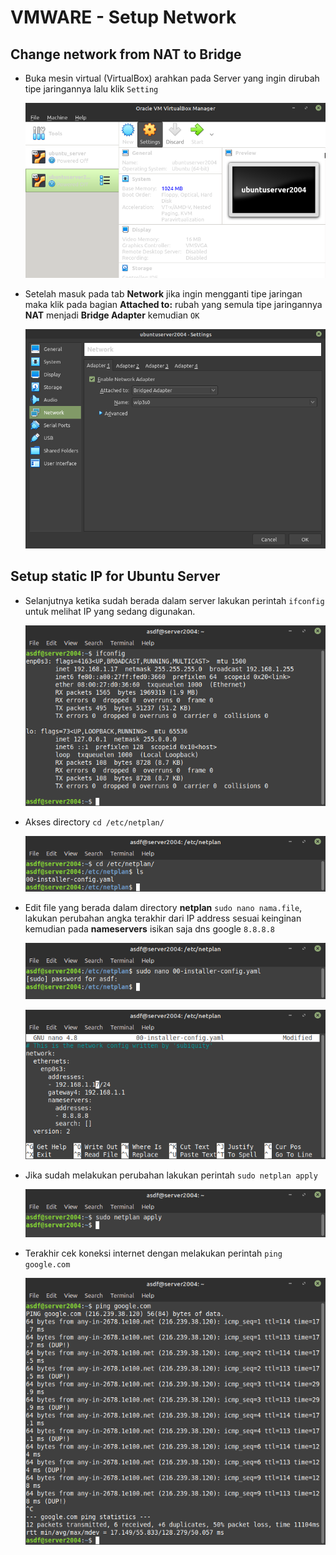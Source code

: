 # VMWARE - Setup Network

## Change network from NAT to Bridge

-   Buka mesin virtual (VirtualBox) arahkan pada Server yang ingin dirubah tipe jaringannya lalu klik `Setting`

    ![gambar 1](assets/setting.png)

-   Setelah masuk pada tab **Network** jika ingin mengganti tipe jaringan maka klik pada bagian **Attached to:** rubah yang semula tipe jaringannya **NAT** menjadi **Bridge Adapter** kemudian `OK`

    ![gambar 2](assets/1bridge.png)

## Setup static IP for Ubuntu Server

-   Selanjutnya ketika sudah berada dalam server lakukan perintah `ifconfig` untuk melihat IP yang sedang digunakan.

    ![gambar 3](assets/1ifconfig.png)

-   Akses directory `cd /etc/netplan/`

    ![gambar 4](assets/2cdnetplan.png)

-   Edit file yang berada dalam directory **netplan** `sudo nano nama.file`, lakukan perubahan angka terakhir dari IP address sesuai keinginan kemudian pada **nameservers** isikan saja dns google `8.8.8.8`

    ![gambar 5](assets/4nano.png)

    ![gambar 6](assets/5isinano.png)

-   Jika sudah melakukan perubahan lakukan perintah `sudo netplan apply`

    ![gambar 8](assets/6netplanapply.png)

-   Terakhir cek koneksi internet dengan melakukan perintah `ping google.com`

    ![gambar 9](assets/8ping.png)
